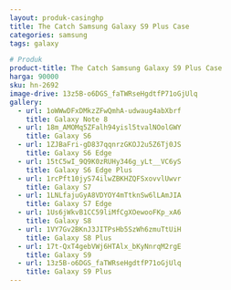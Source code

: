```yaml
---
layout: produk-casinghp
title: The Catch Samsung Galaxy S9 Plus Case
categories: samsung
tags: galaxy

# Produk
product-title: The Catch Samsung Galaxy S9 Plus Case
harga: 90000
sku: hn-2692
image-drive: 13z5B-o6DGS_faTWRseHgdtfP71oGjUlq
gallery:
  - url: 1oWWwDFxDMkzZFwQmhA-udwaug4abXbrf
    title: Galaxy Note 8
  - url: 18m_AMOMq5ZFalh94yisl5tvalNOolGWY
    title: Galaxy S6
  - url: 1ZJBaFri-gD837qqnrzGKOJ2u5Z6Tj0JS
    title: Galaxy S6 Edge
  - url: 15tC5wI_9Q9K0zRUHy346g_yLt__VC6yS
    title: Galaxy S6 Edge Plus
  - url: 1rcPft10jyS74ilwZBKHZQFSxovvlUwvr
    title: Galaxy S7
  - url: 1LNLfajuGyA8VDYOY4mTtknSw6lLAmJIA
    title: Galaxy S7 Edge
  - url: 1Us6jWkvB1CC59liMfCgXOewooFKp_xA6
    title: Galaxy S8
  - url: 1VY7Gv2BKnJ3JITPsHb5SzWh6zmuTtUiH
    title: Galaxy S8 Plus
  - url: 17t-QxT4gebVWj6HTAlx_bKyNnrqM2rgE
    title: Galaxy S9
  - url: 13z5B-o6DGS_faTWRseHgdtfP71oGjUlq
    title: Galaxy S9 Plus
---
```

